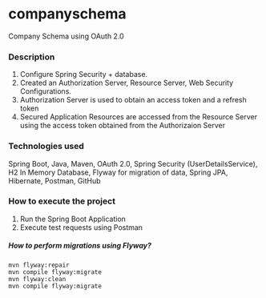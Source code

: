 # companyschema
Company Schema using OAuth 2.0

### Description 

1. Configure Spring Security + database.
2. Created an Authorization Server, Resource Server, Web Security Configurations.
3. Authorization Server is used to obtain an access token and a refresh token
4. Secured Application Resources are accessed from the Resource Server using the access token obtained from the Authorizaion Server


### Technologies used
Spring Boot, Java, Maven, OAuth 2.0, Spring Security (UserDetailsService), H2 In Memory Database, Flyway for migration of data, Spring JPA, Hibernate, Postman, GitHub

### How to execute the project
1. Run the Spring Boot Application
2. Execute test requests using Postman

##### How to perform migrations using Flyway?
```
mvn flyway:repair
mvn compile flyway:migrate
mvn flyway:clean
mvn compile flyway:migrate
```




